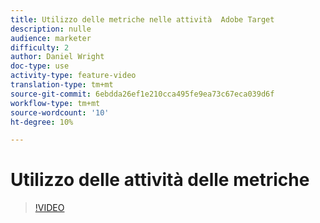 ```yaml
---
title: Utilizzo delle metriche nelle attività  Adobe Target
description: nulle
audience: marketer
difficulty: 2
author: Daniel Wright
doc-type: use
activity-type: feature-video
translation-type: tm+mt
source-git-commit: 6ebdda26ef1e210cca495fe9ea73c67eca039d6f
workflow-type: tm+mt
source-wordcount: '10'
ht-degree: 10%

---
```



# Utilizzo delle attività delle metriche

>[!VIDEO](https://video.tv.adobe.com/v/17380/?quality=12)